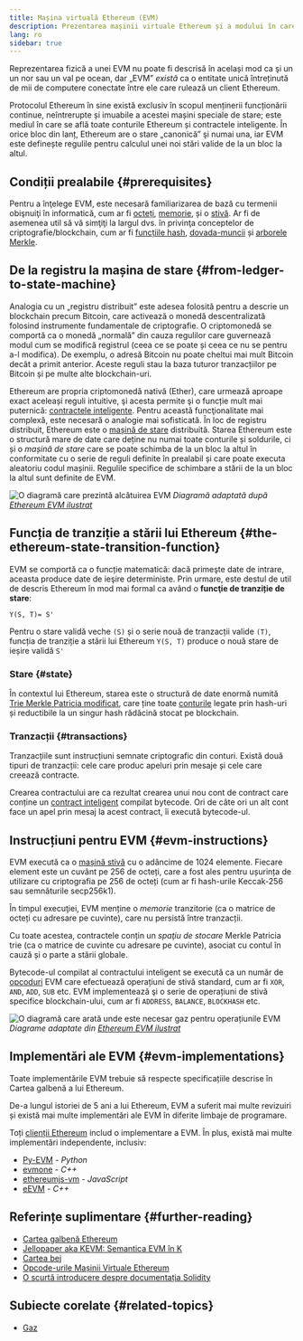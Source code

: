 ```yaml
---
title: Mașina virtuală Ethereum (EVM)
description: Prezentarea mașinii virtuale Ethereum și a modului în care aceasta se referă la stare, tranzacții și contracte inteligente.
lang: ro
sidebar: true
---
```


Reprezentarea fizică a unei EVM nu poate fi descrisă în același mod ca şi un un nor sau un val pe ocean, dar „EVM” _există_ ca o entitate unică întreținută de mii de computere conectate între ele care rulează un client Ethereum.

Protocolul Ethereum în sine există exclusiv în scopul menținerii funcționării continue, neîntrerupte și imuabile a acestei mașini speciale de stare; este mediul în care se află toate conturile Ethereum și contractele inteligente. În orice bloc din lanț, Ethereum are o stare „canonică” şi numai una, iar EVM este definește regulile pentru calculul unei noi stări valide de la un bloc la altul.

## Condiții prealabile {#prerequisites}

Pentru a înţelege EVM, este necesară familiarizarea de bază cu termenii obişnuiţi în informatică, cum ar fi [octeți](https://wikipedia.org/wiki/Byte), [memorie](https://wikipedia.org/wiki/Computer_memory), și o [stivă](<https://wikipedia.org/wiki/Stack_(abstract_data_type)>). Ar fi de asemenea util să vă simţiţi la largul dvs. în privinţa conceptelor de criptografie/blockchain, cum ar fi [funcțiile hash](https://wikipedia.org/wiki/Cryptographic_hash_function), [dovada-muncii](https://wikipedia.org/wiki/Proof_of_work) și [arborele Merkle](https://wikipedia.org/wiki/Merkle_tree).

## De la registru la mașina de stare {#from-ledger-to-state-machine}

Analogia cu un „registru distribuit” este adesea folosită pentru a descrie un blockchain precum Bitcoin, care activează o monedă descentralizată folosind instrumente fundamentale de criptografie. O criptomonedă se comportă ca o monedă „normală” din cauza regulilor care guvernează modul cum se modifică registrul (ceea ce se poate și ceea ce nu se pentru a-l modifica). De exemplu, o adresă Bitcoin nu poate cheltui mai mult Bitcoin decât a primit anterior. Aceste reguli stau la baza tuturor tranzacțiilor pe Bitcoin și pe multe alte blockchain-uri.

Ethereum are propria criptomonedă nativă (Ether), care urmează aproape exact aceleași reguli intuitive, şi acesta permite şi o funcție mult mai puternică: [contractele inteligente](/developers/docs/smart-contracts/). Pentru această funcţionalitate mai complexă, este necesară o analogie mai sofisticată. În loc de registru distribuit, Ethereum este o [mașină de stare](https://wikipedia.org/wiki/Finite-state_machine) distribuită. Starea Ethereum este o structură mare de date care deține nu numai toate conturile și soldurile, ci și o _mașină de stare_ care se poate schimba de la un bloc la altul în conformitate cu o serie de reguli definite în prealabil și care poate executa aleatoriu codul mașinii. Regulile specifice de schimbare a stării de la un bloc la altul sunt definite de EVM.

![O diagramă care prezintă alcătuirea EVM](./evm.png) _Diagramă adaptată după [Ethereum EVM ilustrat](https://takenobu-hs.github.io/downloads/ethereum_evm_illustrated.pdf)_

## Funcția de tranziție a stării lui Ethereum {#the-ethereum-state-transition-function}

EVM se comportă ca o funcție matematică: dacă primeşte date de intrare, aceasta produce date de ieşire deterministe. Prin urmare, este destul de util de descris Ethereum în mod mai formal ca având o **funcţie de tranziție de stare**:

```
Y(S, T)= S'
```

Pentru o stare validă veche `(S)` și o serie nouă de tranzacții valide `(T)`, funcția de tranziție a stării lui Ethereum `Y(S, T)` produce o nouă stare de ieșire validă `S'`

### Stare {#state}

În contextul lui Ethereum, starea este o structură de date enormă numită [Trie Merkle Patricia modificat](https://eth.wiki/en/fundamentals/patricia-tree), care ține toate [conturile](/developers/docs/accounts/) legate prin hash-uri și reductibile la un singur hash rădăcină stocat pe blockchain.

### Tranzacții {#transactions}

Tranzacțiile sunt instrucțiuni semnate criptografic din conturi. Există două tipuri de tranzacții: cele care produc apeluri prin mesaje și cele care creează contracte.

Crearea contractului are ca rezultat crearea unui nou cont de contract care conține un [contract inteligent](/developers/docs/smart-contracts/anatomy/) compilat bytecode. Ori de câte ori un alt cont face un apel prin mesaj la acest contract, îi execută bytecode-ul.

## Instrucțiuni pentru EVM {#evm-instructions}

EVM execută ca o [mașină stivă](https://wikipedia.org/wiki/Stack_machine) cu o adâncime de 1024 elemente. Fiecare element este un cuvânt pe 256 de octeți, care a fost ales pentru ușurința de utilizare cu criptografia pe 256 de octeți (cum ar fi hash-urile Keccak-256 sau semnăturile secp256k1).

În timpul execuţiei, EVM menține o _memorie_ tranzitorie (ca o matrice de octeți cu adresare pe cuvinte), care nu persistă între tranzacții.

Cu toate acestea, contractele conțin un _spaţiu de stocare_ Merkle Patricia trie (ca o matrice de cuvinte cu adresare pe cuvinte), asociat cu contul în cauză și o parte a stării globale.

Bytecode-ul compilat al contractului inteligent se execută ca un număr de [opcoduri](/developers/docs/evm/opcodes) EVM care efectuează operațiuni de stivă standard, cum ar fi `XOR`, `AND`, `ADD`, `SUB` etc. EVM implementează şi o serie de operațiuni de stivă specifice blockchain-ului, cum ar fi `ADDRESS`, `BALANCE`, `BLOCKHASH` etc.

![O diagramă care arată unde este necesar gaz pentru operațiunile EVM](../gas/gas.png) _Diagrame adaptate din [Ethereum EVM ilustrat](https://takenobu-hs.github.io/downloads/ethereum_evm_illustrated.pdf)_

## Implementări ale EVM {#evm-implementations}

Toate implementările EVM trebuie să respecte specificațiile descrise în Cartea galbenă a lui Ethereum.

De-a lungul istoriei de 5 ani a lui Ethereum, EVM a suferit mai multe revizuiri și există mai multe implementări ale EVM în diferite limbaje de programare.

Toți [clienții Ethereum](/developers/docs/nodes-and-clients/#execution-clients) includ o implementare a EVM. În plus, există mai multe implementări independente, inclusiv:

- [Py-EVM](https://github.com/ethereum/py-evm) - _Python_
- [evmone](https://github.com/ethereum/evmone) - _C++_
- [ethereumjs-vm](https://github.com/ethereumjs/ethereumjs-vm) - _JavaScript_
- [eEVM](https://github.com/microsoft/eevm) - _C++_

## Referințe suplimentare {#further-reading}

- [Cartea galbenă Ethereum](https://ethereum.github.io/yellowpaper/paper.pdf)
- [Jellopaper aka KEVM: Semantica EVM în K](https://jellopaper.org/)
- [Cartea bej](https://github.com/chronaeon/beigepaper)
- [Opcode-urile Mașinii Virtuale Ethereum](https://www.ethervm.io/)
- [O scurtă introducere despre documentația Solidity](https://docs.soliditylang.org/en/latest/introduction-to-smart-contracts.html#index-6)

## Subiecte corelate {#related-topics}

- [Gaz](/developers/docs/gas/)
